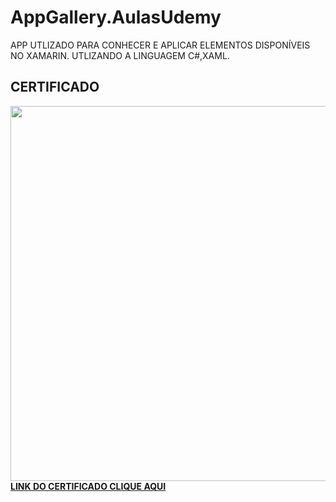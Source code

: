 # AppGallery.AulasUdemy
APP UTLIZADO PARA CONHECER E APLICAR ELEMENTOS DISPONÍVEIS NO XAMARIN.
UTLIZANDO A LINGUAGEM C#,XAML.</br>
<h2><b>CERTIFICADO<b/></h2>
<img style="width: 900px; height: 600px;" src="https://user-images.githubusercontent.com/107502578/235322850-a92ad54f-c88a-4aac-b729-9df46725e186.jpg"/><br>
<a style="aling:center;" href="https://www.udemy.com/certificate/UC-c6b5891a-2614-43cb-be1d-70081cf66619/" target:"_blank" >LINK DO CERTIFICADO CLIQUE AQUI </a>
